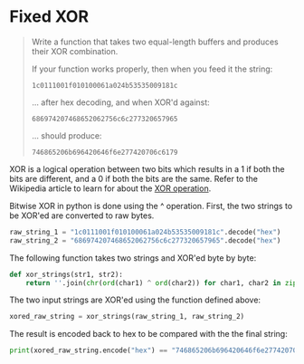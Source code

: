 # Fixed XOR

> Write a function that takes two equal-length buffers and produces their XOR combination.
>
> If your function works properly, then when you feed it the string:
>
> ```
> 1c0111001f010100061a024b53535009181c
> ```
> ... after hex decoding, and when XOR'd against:
>
> ```
> 686974207468652062756c6c277320657965
> ```
> ... should produce:
>
> ```
> 746865206b696420646f6e277420706c6179
> ```

XOR is a logical operation between two bits which results in a 1 if both the bits are different, and a 0 if both the bits are the same. Refer to the Wikipedia article to learn for about the [XOR operation](https://en.wikipedia.org/wiki/Exclusive_or).

Bitwise XOR in python is done using the ^ operation. First, the two strings to be XOR'ed are converted to raw bytes.

```python
raw_string_1 = "1c0111001f010100061a024b53535009181c".decode("hex")
raw_string_2 = "686974207468652062756c6c277320657965".decode("hex")
```

The following function takes two strings and XOR'ed byte by byte:
```python
def xor_strings(str1, str2):
    return ''.join(chr(ord(char1) ^ ord(char2)) for char1, char2 in zip(str1, str2))
```

The two input strings are XOR'ed using the function defined above:
```python
xored_raw_string = xor_strings(raw_string_1, raw_string_2)
```
The result is encoded back to hex to be compared with the the final string:

```python
print(xored_raw_string.encode("hex") == "746865206b696420646f6e277420706c6179")
```
